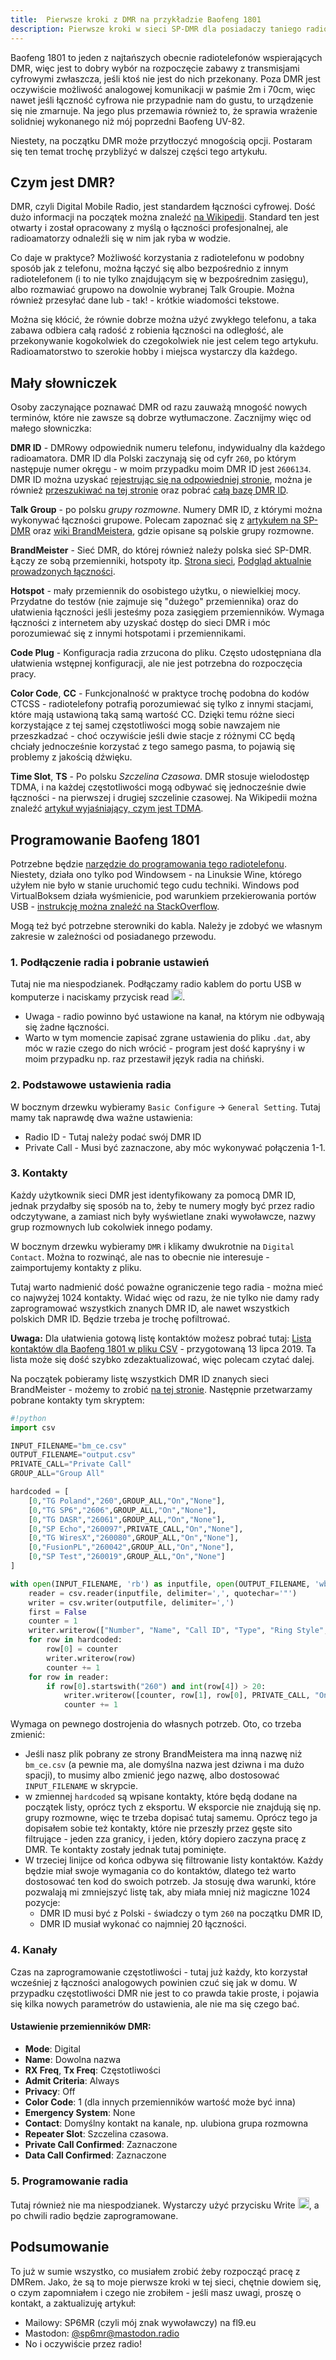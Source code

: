 ```yaml
---
title:  Pierwsze kroki z DMR na przykładzie Baofeng 1801
description: Pierwsze kroki w sieci SP-DMR dla posiadaczy taniego radiotelefonu Baofeng 1801
---
```


Baofeng 1801 to jeden z najtańszych obecnie radiotelefonów wspierających DMR, więc jest to dobry wybór na rozpoczęcie zabawy z transmisjami cyfrowymi zwłaszcza, jeśli ktoś nie jest do nich przekonany. Poza DMR jest oczywiście możliwość analogowej komunikacji w paśmie 2m i 70cm, więc nawet jeśli łączność cyfrowa nie przypadnie nam do gustu, to urządzenie się nie zmarnuje. Na jego plus przemawia również to, że sprawia wrażenie solidniej wykonanego niż mój poprzedni Baofeng UV-82.

Niestety, na początku DMR może przytłoczyć mnogością opcji. Postaram się ten temat trochę przybliżyć w dalszej części tego artykułu.

## Czym jest DMR?

DMR, czyli Digital Mobile Radio, jest standardem łączności cyfrowej. Dość dużo informacji na początek można znaleźć [na Wikipedii](https://pl.wikipedia.org/wiki/Digital_Mobile_Radio). Standard ten jest otwarty i został opracowany z myślą o łączności profesjonalnej, ale radioamatorzy odnaleźli się w nim jak ryba w wodzie.

Co daje w praktyce? Możliwość korzystania z radiotelefonu w podobny sposób jak z telefonu, można łączyć się albo bezpośrednio z innym radiotelefonem (i to nie tylko znajdującym się w bezpośrednim zasięgu), albo rozmawiać grupowo na dowolnie wybranej Talk Groupie. Można również przesyłać dane lub - tak! - krótkie wiadomości tekstowe.

Można się kłócić, że równie dobrze można użyć zwykłego telefonu, a taka zabawa odbiera całą radość z robienia łączności na odległość, ale przekonywanie kogokolwiek do czegokolwiek nie jest celem tego artykułu. Radioamatorstwo to szerokie hobby i miejsca wystarczy dla każdego.

## Mały słowniczek

Osoby zaczynające poznawać DMR od razu zauważą mnogość nowych terminów, które nie zawsze są dobrze wytłumaczone. Zacznijmy więc od małego słowniczka:

**DMR ID** - DMRowy odpowiednik numeru telefonu, indywidualny dla każdego radioamatora. DMR ID dla Polski zaczynają się od cyfr `260`, po którym następuje numer okręgu - w moim przypadku moim DMR ID jest `2606134`. DMR ID można uzyskać [rejestrując się na odpowiedniej stronie](https://register.ham-digital.org/), można je również [przeszukiwać na tej stronie](https://ham-digital.org/dmr-userreg.php) oraz pobrać [całą bazę DMR ID](https://ham-digital.org/status/).

**Talk Group** - po polsku *grupy rozmowne*. Numery DMR ID, z którymi można wykonywać łączności grupowe. Polecam zapoznać się z [artykułem na SP-DMR](http://www.sp-dmr.pl/brandmeister/grupy-rozmowne-konfiguracja/) oraz [wiki BrandMeistera](https://wiki.brandmeister.network/index.php/Poland), gdzie opisane są polskie grupy rozmowne.

**BrandMeister** - Sieć DMR, do której również należy polska sieć SP-DMR. Łączy ze sobą przemienniki, hotspoty itp. [Strona sieci](https://brandmeister.network/), [Podgląd aktualnie prowadzonych łączności](https://hose.brandmeister.network/).

**Hotspot** - mały przemiennik do osobistego użytku, o niewielkiej mocy. Przydatne do testów (nie zajmuje się "dużego" przemiennika) oraz do ułatwienia łączności jeśli jesteśmy poza zasięgiem przemienników. Wymaga łączności z internetem aby uzyskać dostęp do sieci DMR i móc porozumiewać się z innymi hotspotami i przemiennikami.

**Code Plug** - Konfiguracja radia zrzucona do pliku. Często udostępniana dla ułatwienia wstępnej konfiguracji, ale nie jest potrzebna do rozpoczęcia pracy.

**Color Code**, **CC** - Funkcjonalność w praktyce trochę podobna do kodów CTCSS - radiotelefony potrafią porozumiewać się tylko z innymi stacjami, które mają ustawioną taką samą wartość CC. Dzięki temu różne sieci korzystające z tej samej częstotliwości mogą sobie nawzajem nie przeszkadzać - choć oczywiście jeśli dwie stacje z różnymi CC będą chciały jednocześnie korzystać z tego samego pasma, to pojawią się problemy z jakością dźwięku.

**Time Slot**, **TS** - Po polsku *Szczelina Czasowa*. DMR stosuje wielodostęp TDMA, i na każdej częstotliwości mogą odbywać się jednocześnie dwie łączności - na pierwszej i drugiej szczelinie czasowej. Na Wikipedii można znaleźć [artykuł wyjaśniający, czym jest TDMA](https://pl.wikipedia.org/wiki/TDMA).

## Programowanie Baofeng 1801

Potrzebne będzie [narzędzie do programowania tego radiotelefonu](https://nc.fl9.eu/index.php/s/eiHitRmBLjtHdfE). Niestety, działa ono tylko pod Windowsem - na Linuksie Wine, którego użyłem nie było w stanie uruchomić tego cudu techniki. Windows pod VirtualBoksem działa wyśmienicie, pod warunkiem przekierowania portów USB - [instrukcję można znaleźć na StackOverflow](https://askubuntu.com/questions/25596/how-to-set-up-usb-for-virtualbox/25600#25600).

Mogą też być potrzebne sterowniki do kabla. Należy je zdobyć we własnym zakresie w zależności od posiadanego przewodu.

### 1. Podłączenie radia i pobranie ustawień

Tutaj nie ma niespodzianek. Podłączamy radio kablem do portu USB w komputerze i naciskamy przycisk read <img style="width: 18px" alt="Ikonka przycisku z tooltipem READ" src="https://zsyp.fl9.eu/blog/dmr/read.png" />.

 * Uwaga - radio powinno być ustawione na kanał, na którym nie odbywają się żadne łączności. 
 *  Warto w tym momencie zapisać zgrane ustawienia do pliku `.dat`, aby móc w razie czego do nich wrócić - program jest dość kapryśny i w moim przypadku np. raz przestawił język radia na chiński.

### 2. Podstawowe ustawienia radia

W bocznym drzewku wybieramy `Basic Configure` -> `General Setting`. Tutaj mamy tak naprawdę dwa ważne ustawienia:

 * Radio ID - Tutaj należy podać swój DMR ID
 * Private Call - Musi być zaznaczone, aby móc wykonywać połączenia 1-1.

### 3. Kontakty

Każdy użytkownik sieci DMR jest identyfikowany za pomocą DMR ID, jednak przydałby się sposób na to, żeby te numery mogły być przez radio odczytywane, a zamiast nich były wyświetlane znaki wywoławcze, nazwy grup rozmownych lub cokolwiek innego podamy.

W bocznym drzewku wybieramy `DMR` i klikamy dwukrotnie na `Digital Contact`. Można to rozwinąć, ale nas to obecnie nie interesuje - zaimportujemy kontakty z pliku.

Tutaj warto nadmienić dość poważne ograniczenie tego radia - można mieć co najwyżej 1024 kontakty. Widać więc od razu, że nie tylko nie damy rady zaprogramować wszystkich znanych DMR ID, ale nawet wszystkich polskich DMR ID. Będzie trzeba je trochę pofiltrować.

**Uwaga:** Dla ułatwienia gotową listę kontaktów możesz pobrać tutaj: [Lista kontaktów dla Baofeng 1801 w pliku CSV](https://zsyp.fl9.eu/blog/dmr/bao1801contacts.csv) - przygotowaną 13 lipca 2019. Ta lista może się dość szybko zdezaktualizować, więc polecam czytać dalej.

Na początek pobieramy listę wszystkich DMR ID znanych sieci BrandMeister - możemy to zrobić [na tej stronie](https://brandmeister.network/?page=contactsexport). Następnie przetwarzamy pobrane kontakty tym skryptem:

```py
#!python
import csv

INPUT_FILENAME="bm_ce.csv"
OUTPUT_FILENAME="output.csv"
PRIVATE_CALL="Private Call"
GROUP_ALL="Group All"

hardcoded = [
    [0,"TG Poland","260",GROUP_ALL,"On","None"],
    [0,"TG SP6","2606",GROUP_ALL,"On","None"],
    [0,"TG DASR","26061",GROUP_ALL,"On","None"],
    [0,"SP Echo","260097",PRIVATE_CALL,"On","None"],
    [0,"TG WiresX","260080",GROUP_ALL,"On","None"],
    [0,"FusionPL","260042",GROUP_ALL,"On","None"],
    [0,"SP Test","260019",GROUP_ALL,"On","None"]
]

with open(INPUT_FILENAME, 'rb') as inputfile, open(OUTPUT_FILENAME, 'wb') as outputfile:
    reader = csv.reader(inputfile, delimiter=',', quotechar='"')
    writer = csv.writer(outputfile, delimiter=',')
    first = False
    counter = 1
    writer.writerow(["Number", "Name", "Call ID", "Type", "Ring Style", "Call Receive Tone"])
    for row in hardcoded:
        row[0] = counter
        writer.writerow(row)
        counter += 1
    for row in reader:
        if row[0].startswith("260") and int(row[4]) > 20:
            writer.writerow([counter, row[1], row[0], PRIVATE_CALL, "On", "None"])
            counter += 1
```

Wymaga on pewnego dostrojenia do własnych potrzeb. Oto, co trzeba zmienić:

 * Jeśli nasz plik pobrany ze strony BrandMeistera ma inną nazwę niż `bm_ce.csv` (a pewnie ma, ale domyślna nazwa jest dziwna i ma dużo spacji), to musimy albo zmienić jego nazwę, albo dostosować `INPUT_FILENAME` w skrypcie.
 * w zmiennej `hardcoded` są wpisane kontakty, które będą dodane na początek listy, oprócz tych z eksportu. W eksporcie nie znajdują się np. grupy rozmowne, więc te trzeba dopisać tutaj samemu. Oprócz tego ja dopisałem sobie też kontakty, które nie przeszły przez gęste sito filtrujące - jeden zza granicy, i jeden, który dopiero zaczyna pracę z DMR. Te kontakty zostały jednak tutaj pominięte.
 * W trzeciej linijce od końca odbywa się filtrowanie listy kontaktów. Każdy będzie miał swoje wymagania co do kontaktów, dlatego też warto dostosować ten kod do swoich potrzeb. Ja stosuję dwa warunki, które pozwalają mi zmniejszyć listę tak, aby miała mniej niż magiczne 1024 pozycje:
     - DMR ID musi być z Polski - świadczy o tym `260` na początku DMR ID,
     - DMR ID musiał wykonać co najmniej 20 łączności.

### 4. Kanały

Czas na zaprogramowanie częstotliwości - tutaj już każdy, kto korzystał wcześniej z łączności analogowych powinien czuć się jak w domu. W przypadku częstotliwości DMR nie jest to co prawda takie proste, i pojawia się kilka nowych parametrów do ustawienia, ale nie ma się czego bać.

#### Ustawienie przemienników DMR:

 * **Mode**: Digital
 * **Name**: Dowolna nazwa
 * **RX Freq**, **Tx Freq**: Częstotliwości
 * **Admit Criteria**: Always
 * **Privacy**: Off
 * **Color Code**: 1 (dla innych przemienników wartość może być inna)
 * **Emergency System**: None
 * **Contact**: Domyślny kontakt na kanale, np. ulubiona grupa rozmowna
 * **Repeater Slot**: Szczelina czasowa.
 * **Private Call Confirmed**: Zaznaczone
 * **Data Call Confirmed**: Zaznaczone

### 5. Programowanie radia

Tutaj również nie ma niespodzianek. Wystarczy użyć przycisku Write <img style="width: 18px" alt="Ikonka przycisku z tooltipem WRITE" src="https://zsyp.fl9.eu/blog/dmr/write.png" />, a po chwili radio będzie zaprogramowane.

## Podsumowanie

To już w sumie wszystko, co musiałem zrobić żeby rozpocząć pracę z DMRem. Jako, że są to moje pierwsze kroki w tej sieci, chętnie dowiem się, o czym zapomniałem i czego nie zrobiłem - jeśli masz uwagi, proszę o kontakt, a zaktualizuję artykuł:

 * Mailowy: SP6MR (czyli mój znak wywoławczy) na fl9.eu
 * Mastodon: [@sp6mr@mastodon.radio](https://mastodon.radio/@sp6mr)
 * No i oczywiście przez radio!
